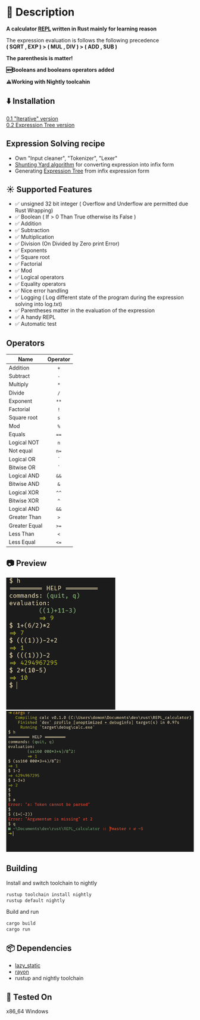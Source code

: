 # 📖 Description
**A calculator [REPL](https://en.wikipedia.org/wiki/Read%E2%80%93eval%E2%80%93print_loop) written in Rust mainly for learning reason**<br>

The expression evaluation is follows the following precedence<br>
**( SQRT , EXP ) > ( MUL , DIV ) > ( ADD , SUB )**<br>

**The parenthesis is matter!**<br>

**🆕Booleans and booleans operators added**<br>

**⚠️Working with Nightly toolcahin**<br>

## ⬇️ Installation
[0.1 "Iterative" version](https://github.com/domonkosgyomorey/REPL_calculator/releases/tag/0.1)<br>
[0.2 Expression Tree version](https://github.com/domonkosgyomorey/REPL_calculator/releases/tag/0.2)

## Expression Solving recipe
- Own "Input cleaner", "Tokenizer", "Lexer"<br>
- [Shunting Yard algorithm](https://en.wikipedia.org/wiki/Shunting_yard_algorithm) for converting expression into infix form<br>
- Generating [Expression Tree](https://en.wikipedia.org/wiki/Binary_expression_tree) from infix expression form<br>

## ☀️ Supported Features
- ✅ unsigned 32 bit integer ( Overflow and Underflow are permitted due Rust Wrapping)
- ✅ Boolean ( If > 0 Than True otherwise its False )
- ✅ Addition
- ✅ Subtraction
- ✅ Multiplication
- ✅ Division (On Divided by Zero print Error)
- ✅ Exponents
- ✅ Square root
- ✅ Factorial
- ✅ Mod
- ✅ Logical operators
- ✅ Equality operators
- ✅ Nice error handling
- ✅ Logging ( Log different state of the program during the expression solving into log.txt)
- ✅ Parentheses matter in the evaluation of the expression
- ✅ A handy REPL
- ✅ Automatic test

## Operators
| Name | Operator |
| - | :-: |
| Addition | `+` |
| Subtract | `-` |
| Multiply | `*` |
| Divide | `/` |
| Exponent | `**` |
| Factorial | `!` |
| Square root | `s` |
| Mod | `%` |
| Equals | `==` |
| Logical NOT | `n` |
| Not equal | `n=` |
| Logical OR | `||` |
| Bitwise OR | `|` |
| Logical AND | `&&` |
| Bitwise AND | `&` |
| Logical XOR | `^^` |
| Bitwise XOR | `^` |
| Logical AND | `&&` |
| Greater Than | `>` |
| Greater Equal | `>=` |
| Less Than | `<` |
| Less Equal | `<=` |

## 📷 Preview
![REPL preview](./previews/preview1.png)
![REPL preview](./previews/preview2.png)

## Building
Install and switch toolchain to nightly
```console
rustup toolchain install nightly
rustup default nightly

```

Build and run
```console
cargo build
cargo run
```

## 📦 Dependencies
- [lazy_static](https://crates.io/crates/lazy_static)
- [rayon](https://crates.io/crates/rayon)
- rustup and nightly toolchain

## 🧪 Tested On
x86_64 Windows
